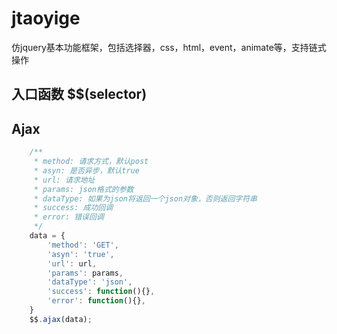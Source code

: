 ﻿# jtaoyige
仿jquery基本功能框架，包括选择器，css，html，event，animate等，支持链式操作

## 入口函数 $$(selector)

## Ajax
```js
    /**
     * method: 请求方式，默认post
     * asyn: 是否异步，默认true
     * url: 请求地址
     * params: json格式的参数
     * dataType: 如果为json将返回一个json对象，否则返回字符串
     * success: 成功回调
     * error: 错误回调
     */
    data = {
        'method': 'GET',
        'asyn': 'true',
        'url': url,
        'params': params,
        'dataType': 'json',
        'success': function(){},
        'error': function(){},
    }
    $$.ajax(data);
```